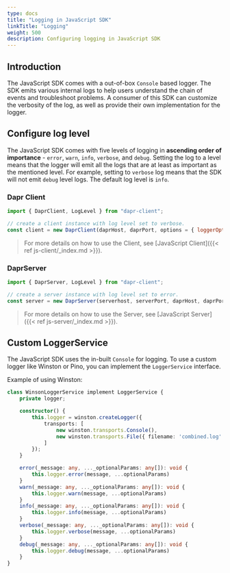 ```yaml
---
type: docs
title: "Logging in JavaScript SDK"
linkTitle: "Logging"
weight: 500
description: Configuring logging in JavaScript SDK
---
```


## Introduction

The JavaScript SDK comes with a out-of-box `Console` based logger. The SDK emits various internal logs to help users understand the chain of events and troubleshoot problems. A consumer of this SDK can customize the verbosity of the log, as well as provide their own implementation for the logger.

## Configure log level

The JavaScript SDK comes with five levels of logging in **ascending order of importance** - `error`, `warn`, `info`, `verbose`, and `debug`. Setting the log to a level means that the logger will emit all the logs that are at least as important as the mentioned level. For example, setting to `verbose` log means that the SDK will not emit `debug` level logs. The default log level is `info`.

### Dapr Client

```js
import { DaprClient, LogLevel } from "dapr-client";

// create a client instance with log level set to verbose.
const client = new DaprClient(daprHost, daprPort, options = { loggerOptions: { logLevel: LogLevel.verbose } });
```

> For more details on how to use the Client, see [JavaScript Client]({{< ref js-client/_index.md >}}).

### DaprServer

```js
import { DaprServer, LogLevel } from "dapr-client";

// create a server instance with log level set to error.
const server = new DaprServer(serverhost, serverPort, daprHost, daprPort, clientOptions = { loggerOptions: { logLevel: LogLevel.error } })
```

> For more details on how to use the Server, see [JavaScript Server]({{< ref js-server/_index.md >}}).

## Custom LoggerService

The JavaScript SDK uses the in-built `Console` for logging. To use a custom logger like Winston or Pino, you can implement the `LoggerService` interface.

Example of using Winston:
```ts
class WinsonLoggerService implement LoggerService {
    private logger;

    constructor() {
        this.logger = winston.createLogger({
            transports: [
                new winston.transports.Console(),
                new winston.transports.File({ filename: 'combined.log' })
            ]
        });
    }

    error(_message: any, ..._optionalParams: any[]): void {
        this.logger.error(message, ...optionalParams)
    }
    warn(_message: any, ..._optionalParams: any[]): void {
        this.logger.warn(message, ...optionalParams)
    }
    info(_message: any, ..._optionalParams: any[]): void {
        this.logger.info(message, ...optionalParams)
    }
    verbose(_message: any, ..._optionalParams: any[]): void {
        this.logger.verbose(message, ...optionalParams)
    }
    debug(_message: any, ..._optionalParams: any[]): void {
        this.logger.debug(message, ...optionalParams)
    }
}
```